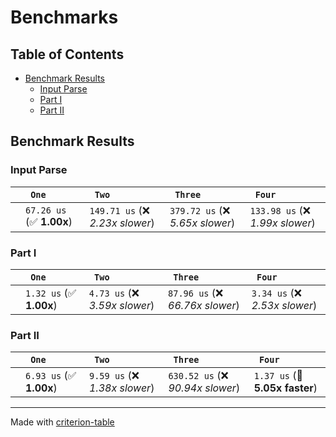 # Benchmarks

## Table of Contents

- [Benchmark Results](#benchmark-results)
    - [Input Parse ](#input-parse-)
    - [Part I ](#part-i-)
    - [Part II ](#part-ii-)

## Benchmark Results

### Input Parse 

|        | ` One`                   | ` Two`                           | ` Three`                         | ` Four`                           |
|:-------|:-------------------------|:---------------------------------|:---------------------------------|:--------------------------------- |
|        | `67.26 us` (✅ **1.00x**) | `149.71 us` (❌ *2.23x slower*)   | `379.72 us` (❌ *5.65x slower*)   | `133.98 us` (❌ *1.99x slower*)    |

### Part I 

|        | ` One`                  | ` Two`                         | ` Three`                         | ` Four`                         |
|:-------|:------------------------|:-------------------------------|:---------------------------------|:------------------------------- |
|        | `1.32 us` (✅ **1.00x**) | `4.73 us` (❌ *3.59x slower*)   | `87.96 us` (❌ *66.76x slower*)   | `3.34 us` (❌ *2.53x slower*)    |

### Part II 

|        | ` One`                  | ` Two`                         | ` Three`                          | ` Four`                         |
|:-------|:------------------------|:-------------------------------|:----------------------------------|:------------------------------- |
|        | `6.93 us` (✅ **1.00x**) | `9.59 us` (❌ *1.38x slower*)   | `630.52 us` (❌ *90.94x slower*)   | `1.37 us` (🚀 **5.05x faster**)  |

---
Made with [criterion-table](https://github.com/nu11ptr/criterion-table)

